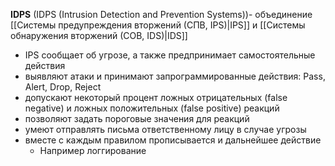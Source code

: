 **IDPS** (IDPS (Intrusion Detection and Prevention Systems))- объединение [[Системы предупреждения вторжений (СПВ, IPS)|IPS]] и [[Системы обнаружения вторжений (СОВ, IDS)|IDS]]

- IPS сообщает об угрозе, а также предпринимает самостоятельные действия
- выявляют атаки и принимают запрограммированные действия: Pass, Alert, Drop, Reject
- допускают некоторый процент ложных отрицательных (false negative) и ложных положительных (false positive) реакций
- позволяют задать пороговые значения для реакций
- умеют отправлять письма ответственному лицу в случае угрозы
- вместе с каждым правилом прописывается и дальнейшее действие
    - Например логгирование